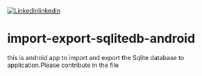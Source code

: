 [![Linkedin](https://user-images.githubusercontent.com/29067160/87753315-f9e07680-c81f-11ea-8cb4-afff97b52811.png)linkedin](https://www.linkedin.com/in/roshan-maurya-214b011b2/)
# import-export-sqlitedb-android
this is android app to import and export the Sqlite database to application.Please contribute in the file
